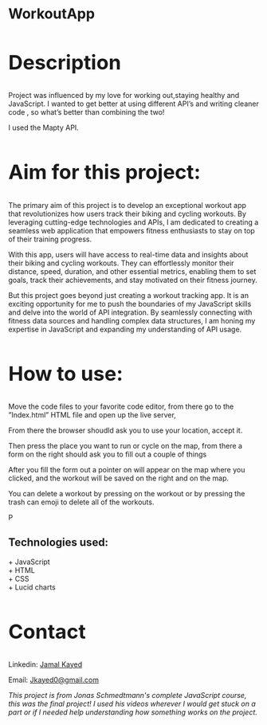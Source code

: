 # WorkoutApp


<h2 style="font-size:40px">Description</h2>
<p>Project was influenced by my love for working out,staying healthy and JavaScript. I wanted to get better at using different API’s and writing cleaner code , so what’s better than combining the two!

I used the Mapty API.

</p>
<h2 style="font-size:40px">Aim for this project:</h2>
<p>The primary aim of this project is to develop an exceptional workout app that revolutionizes how users track their biking and cycling workouts. By leveraging cutting-edge technologies and APIs, I am dedicated to creating a seamless web application that empowers fitness enthusiasts to stay on top of their training progress.

With this app, users will have access to real-time data and insights about their biking and cycling workouts. They can effortlessly monitor their distance, speed, duration, and other essential metrics, enabling them to set goals, track their achievements, and stay motivated on their fitness journey.

But this project goes beyond just creating a workout tracking app. It is an exciting opportunity for me to push the boundaries of my JavaScript skills and delve into the world of API integration. By seamlessly connecting with fitness data sources and handling complex data structures, I am honing my expertise in JavaScript and expanding my understanding of API usage.
</p>
<h2 style="font-size:40px">How to use:</h2>
<p>Move the code files to your favorite code editor, from there go to the ”Index.html” HTML file and open up the live server, 

From there the browser shoudld ask you to use your location, accept it.

Then press the place you want to run or cycle on the map, from there a form on the right should ask you to fill out a couple of things
  
After you fill the form out a pointer on will appear on the map where you clicked, and the workout will be saved on the right and on the map.
  
You can delete a workout by pressing on the workout or by pressing the trash can emoji to delete all of the workouts.

P
</p>

<h2>Technologies used:</h2>
<p>
+ JavaScript<br>
+ HTML<br>
+ CSS<br>
+ Lucid charts
</p>
<h2 style="font-size:40px">Contact</h2>

<p>
Linkedin: <a href="https://www.linkedin.com/in/jamal-kayed-009b87252/">Jamal Kayed</a>

Email: Jkayed0@gmail.com
</p>

*This project is from Jonas Schmedtmann's complete JavaScript course, this was the final project! I used his videos wherever I would get stuck on a part or if I needed help understanding how something works on the project.*
